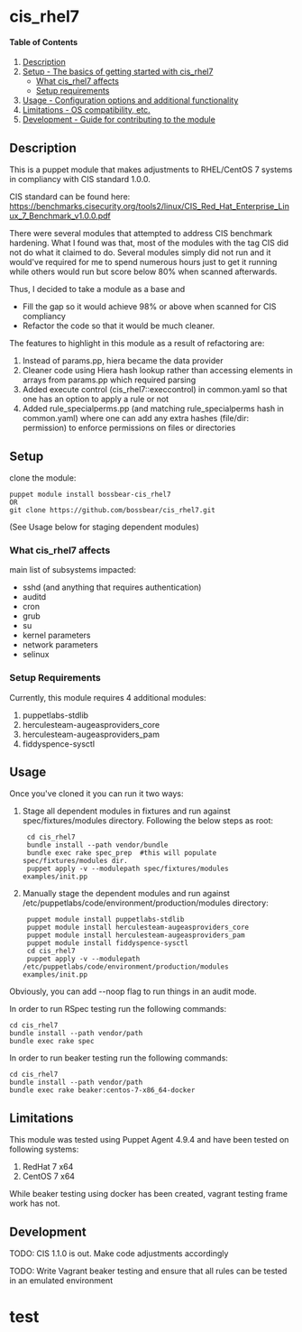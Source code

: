 # cis_rhel7

#### Table of Contents

1. [Description](#description)
1. [Setup - The basics of getting started with cis_rhel7](#setup)
    * [What cis_rhel7 affects](#what-cis_rhel7-affects)
    * [Setup requirements](#setup-requirements)
1. [Usage - Configuration options and additional functionality](#usage)
1. [Limitations - OS compatibility, etc.](#limitations)
1. [Development - Guide for contributing to the module](#development)

## Description

This is a puppet module that makes adjustments to RHEL/CentOS 7 systems in compliancy with CIS standard 1.0.0.

CIS standard can be found here:
https://benchmarks.cisecurity.org/tools2/linux/CIS_Red_Hat_Enterprise_Linux_7_Benchmark_v1.0.0.pdf

There were several modules that attempted to address CIS benchmark hardening.  What I found was that, most of the modules with the tag CIS did not do what it claimed to do.  Several modules simply did not run and it would've required for me to spend numerous hours just to get it running while others would run but score below 80% when scanned afterwards.

Thus, I decided to take a module as a base and
* Fill the gap so it would achieve 98% or above when scanned for CIS compliancy
* Refactor the code so that it would be much cleaner.

The features to highlight in this module as a result of refactoring are:
1. Instead of params.pp, hiera became the data provider
2. Cleaner code using Hiera hash lookup rather than accessing elements in arrays from params.pp which required parsing
3. Added execute control (cis_rhel7::execcontrol) in common.yaml so that one has an option to apply a rule or not
4. Added rule_specialperms.pp (and matching rule_specialperms hash in common.yaml) where one can add any extra hashes (file/dir: permission) to enforce permissions on files or directories

## Setup

clone the module:

    puppet module install bossbear-cis_rhel7
    OR
    git clone https://github.com/bossbear/cis_rhel7.git
(See Usage below for staging dependent modules)

### What cis_rhel7 affects

main list of subsystems impacted:
* sshd (and anything that requires authentication)
* auditd
* cron
* grub
* su
* kernel parameters
* network parameters
* selinux

### Setup Requirements

Currently, this module requires 4 additional modules:

1. puppetlabs-stdlib
2. herculesteam-augeasproviders_core
2. herculesteam-augeasproviders_pam
3. fiddyspence-sysctl

## Usage

Once you've cloned it you can run it two ways:

1. Stage all dependent modules in fixtures and run against spec/fixtures/modules directory.  Following the below steps as root:

        cd cis_rhel7
        bundle install --path vendor/bundle
        bundle exec rake spec_prep  #this will populate spec/fixtures/modules dir.
        puppet apply -v --modulepath spec/fixtures/modules examples/init.pp

2. Manually stage the dependent modules and run against /etc/puppetlabs/code/environment/production/modules directory:

        puppet module install puppetlabs-stdlib
        puppet module install herculesteam-augeasproviders_core
        puppet module install herculesteam-augeasproviders_pam
        puppet module install fiddyspence-sysctl
        cd cis_rhel7
        puppet apply -v --modulepath /etc/puppetlabs/code/environment/production/modules examples/init.pp
Obviously, you can add --noop flag to run things in an audit mode.

In order to run RSpec testing run the following commands:
   
    cd cis_rhel7
    bundle install --path vendor/path
    bundle exec rake spec

In order to run beaker testing run the following commands:

    cd cis_rhel7
    bundle install --path vendor/path
    bundle exec rake beaker:centos-7-x86_64-docker

## Limitations

This module was tested using Puppet Agent 4.9.4 and have been tested on following systems:

1. RedHat 7 x64
2. CentOS 7 x64

While beaker testing using docker has been created, vagrant testing frame work has not.


## Development
TODO: CIS 1.1.0 is out.  Make code adjustments accordingly

TODO: Write Vagrant beaker testing and ensure that all rules can be tested in an emulated environment

# test